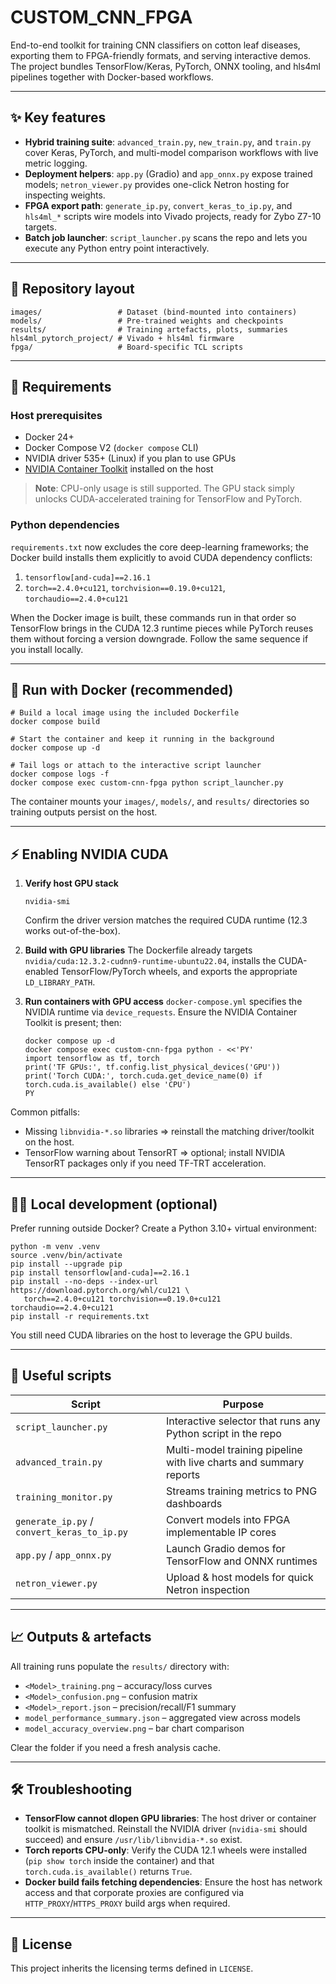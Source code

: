 # CUSTOM_CNN_FPGA

End-to-end toolkit for training CNN classifiers on cotton leaf diseases, exporting them to FPGA-friendly formats, and serving interactive demos. The project bundles TensorFlow/Keras, PyTorch, ONNX tooling, and hls4ml pipelines together with Docker-based workflows.

---

## ✨ Key features

- **Hybrid training suite**: `advanced_train.py`, `new_train.py`, and `train.py` cover Keras, PyTorch, and multi-model comparison workflows with live metric logging.
- **Deployment helpers**: `app.py` (Gradio) and `app_onnx.py` expose trained models; `netron_viewer.py` provides one-click Netron hosting for inspecting weights.
- **FPGA export path**: `generate_ip.py`, `convert_keras_to_ip.py`, and `hls4ml_*` scripts wire models into Vivado projects, ready for Zybo Z7-10 targets.
- **Batch job launcher**: `script_launcher.py` scans the repo and lets you execute any Python entry point interactively.

---

## 📁 Repository layout

```
images/                 # Dataset (bind-mounted into containers)
models/                 # Pre-trained weights and checkpoints
results/                # Training artefacts, plots, summaries
hls4ml_pytorch_project/ # Vivado + hls4ml firmware
fpga/                   # Board-specific TCL scripts
```

---

## 🧰 Requirements

### Host prerequisites

- Docker 24+
- Docker Compose V2 (`docker compose` CLI)
- NVIDIA driver 535+ (Linux) if you plan to use GPUs
- [NVIDIA Container Toolkit](https://docs.nvidia.com/datacenter/cloud-native/container-toolkit/latest/install-guide.html) installed on the host

> **Note**: CPU-only usage is still supported. The GPU stack simply unlocks CUDA-accelerated training for TensorFlow and PyTorch.

### Python dependencies

`requirements.txt` now excludes the core deep-learning frameworks; the Docker build
installs them explicitly to avoid CUDA dependency conflicts:

1. `tensorflow[and-cuda]==2.16.1`
2. `torch==2.4.0+cu121`, `torchvision==0.19.0+cu121`, `torchaudio==2.4.0+cu121`

When the Docker image is built, these commands run in that order so TensorFlow brings
in the CUDA 12.3 runtime pieces while PyTorch reuses them without forcing a version
downgrade. Follow the same sequence if you install locally.

---

## 🚀 Run with Docker (recommended)

```
# Build a local image using the included Dockerfile
docker compose build

# Start the container and keep it running in the background
docker compose up -d

# Tail logs or attach to the interactive script launcher
docker compose logs -f
docker compose exec custom-cnn-fpga python script_launcher.py
```

The container mounts your `images/`, `models/`, and `results/` directories so training outputs persist on the host.

---

## ⚡ Enabling NVIDIA CUDA

1. **Verify host GPU stack**
   ```
   nvidia-smi
   ```
   Confirm the driver version matches the required CUDA runtime (12.3 works out-of-the-box).

2. **Build with GPU libraries**
   The Dockerfile already targets `nvidia/cuda:12.3.2-cudnn9-runtime-ubuntu22.04`, installs the CUDA-enabled TensorFlow/PyTorch wheels, and exports the appropriate `LD_LIBRARY_PATH`.

3. **Run containers with GPU access**
   `docker-compose.yml` specifies the NVIDIA runtime via `device_requests`. Ensure the NVIDIA Container Toolkit is present; then:
   ```
   docker compose up -d
   docker compose exec custom-cnn-fpga python - <<'PY'
   import tensorflow as tf, torch
   print('TF GPUs:', tf.config.list_physical_devices('GPU'))
   print('Torch CUDA:', torch.cuda.get_device_name(0) if torch.cuda.is_available() else 'CPU')
   PY
   ```

Common pitfalls:
- Missing `libnvidia-*.so` libraries ⇒ reinstall the matching driver/toolkit on the host.
- TensorFlow warning about TensorRT ⇒ optional; install NVIDIA TensorRT packages only if you need TF-TRT acceleration.

---

## 🧑‍💻 Local development (optional)

Prefer running outside Docker? Create a Python 3.10+ virtual environment:

```
python -m venv .venv
source .venv/bin/activate
pip install --upgrade pip
pip install tensorflow[and-cuda]==2.16.1
pip install --no-deps --index-url https://download.pytorch.org/whl/cu121 \
   torch==2.4.0+cu121 torchvision==0.19.0+cu121 torchaudio==2.4.0+cu121
pip install -r requirements.txt
```

You still need CUDA libraries on the host to leverage the GPU builds.

---

## 📜 Useful scripts

| Script | Purpose |
| ------ | ------- |
| `script_launcher.py` | Interactive selector that runs any Python script in the repo |
| `advanced_train.py` | Multi-model training pipeline with live charts and summary reports |
| `training_monitor.py` | Streams training metrics to PNG dashboards |
| `generate_ip.py` / `convert_keras_to_ip.py` | Convert models into FPGA implementable IP cores |
| `app.py` / `app_onnx.py` | Launch Gradio demos for TensorFlow and ONNX runtimes |
| `netron_viewer.py` | Upload & host models for quick Netron inspection |

---

## 📈 Outputs & artefacts

All training runs populate the `results/` directory with:

- `<Model>_training.png` – accuracy/loss curves
- `<Model>_confusion.png` – confusion matrix
- `<Model>_report.json` – precision/recall/F1 summary
- `model_performance_summary.json` – aggregated view across models
- `model_accuracy_overview.png` – bar chart comparison

Clear the folder if you need a fresh analysis cache.

---

## 🛠️ Troubleshooting

- **TensorFlow cannot dlopen GPU libraries**: The host driver or container toolkit is mismatched. Reinstall the NVIDIA driver (`nvidia-smi` should succeed) and ensure `/usr/lib/libnvidia-*.so` exist.
- **Torch reports CPU-only**: Verify the CUDA 12.1 wheels were installed (`pip show torch` inside the container) and that `torch.cuda.is_available()` returns `True`.
- **Docker build fails fetching dependencies**: Ensure the host has network access and that corporate proxies are configured via `HTTP_PROXY`/`HTTPS_PROXY` build args when required.

---

## 📄 License

This project inherits the licensing terms defined in `LICENSE`.
